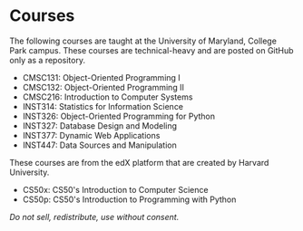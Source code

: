 # Courses

The following courses are taught at the University of Maryland, College Park campus. These courses are technical-heavy and are posted on GitHub only as a repository.

- CMSC131: Object-Oriented Programming I
- CMSC132: Object-Oriented Programming II
- CMSC216: Introduction to Computer Systems
- INST314: Statistics for Information Science
- INST326: Object-Oriented Programming for Python
- INST327: Database Design and Modeling
- INST377: Dynamic Web Applications
- INST447: Data Sources and Manipulation

These courses are from the edX platform that are created by Harvard University.

- CS50x: CS50's Introduction to Computer Science
- CS50p: CS50's Introduction to Programming with Python

*Do not sell, redistribute, use without consent.*
